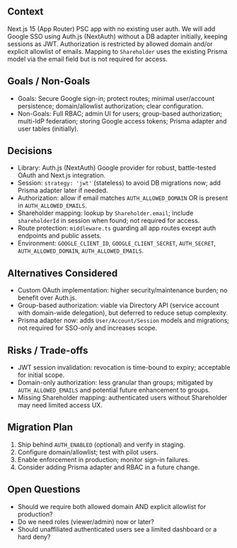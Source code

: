 ## Context
Next.js 15 (App Router) PSC app with no existing user auth. We will add Google SSO using Auth.js (NextAuth) without a DB adapter initially, keeping sessions as JWT. Authorization is restricted by allowed domain and/or explicit allowlist of emails. Mapping to `Shareholder` uses the existing Prisma model via the email field but is not required for access.

## Goals / Non-Goals
- Goals: Secure Google sign-in; protect routes; minimal user/account persistence; domain/allowlist authorization; clear configuration.
- Non-Goals: Full RBAC; admin UI for users; group-based authorization; multi-IdP federation; storing Google access tokens; Prisma adapter and user tables (initially).

## Decisions
- Library: Auth.js (NextAuth) Google provider for robust, battle-tested OAuth and Next.js integration.
- Session: `strategy: 'jwt'` (stateless) to avoid DB migrations now; add Prisma adapter later if needed.
- Authorization: allow if email matches `AUTH_ALLOWED_DOMAIN` OR is present in `AUTH_ALLOWED_EMAILS`.
- Shareholder mapping: lookup by `Shareholder.email`; include `shareholderId` in session when found; not required for access.
- Route protection: `middleware.ts` guarding all app routes except auth endpoints and public assets.
- Environment: `GOOGLE_CLIENT_ID`, `GOOGLE_CLIENT_SECRET`, `AUTH_SECRET`, `AUTH_ALLOWED_DOMAIN`, `AUTH_ALLOWED_EMAILS`.

## Alternatives Considered
- Custom OAuth implementation: higher security/maintenance burden; no benefit over Auth.js.
- Group-based authorization: viable via Directory API (service account with domain-wide delegation), but deferred to reduce setup complexity.
- Prisma adapter now: adds `User/Account/Session` models and migrations; not required for SSO-only and increases scope.

## Risks / Trade-offs
- JWT session invalidation: revocation is time-bound to expiry; acceptable for initial scope.
- Domain-only authorization: less granular than groups; mitigated by `AUTH_ALLOWED_EMAILS` and potential future enhancement to groups.
- Missing Shareholder mapping: authenticated users without Shareholder may need limited access UX.

## Migration Plan
1) Ship behind `AUTH_ENABLED` (optional) and verify in staging.
2) Configure domain/allowlist; test with pilot users.
3) Enable enforcement in production; monitor sign-in failures.
4) Consider adding Prisma adapter and RBAC in a future change.

## Open Questions
- Should we require both allowed domain AND explicit allowlist for production?
- Do we need roles (viewer/admin) now or later?
- Should unaffiliated authenticated users see a limited dashboard or a hard deny?
